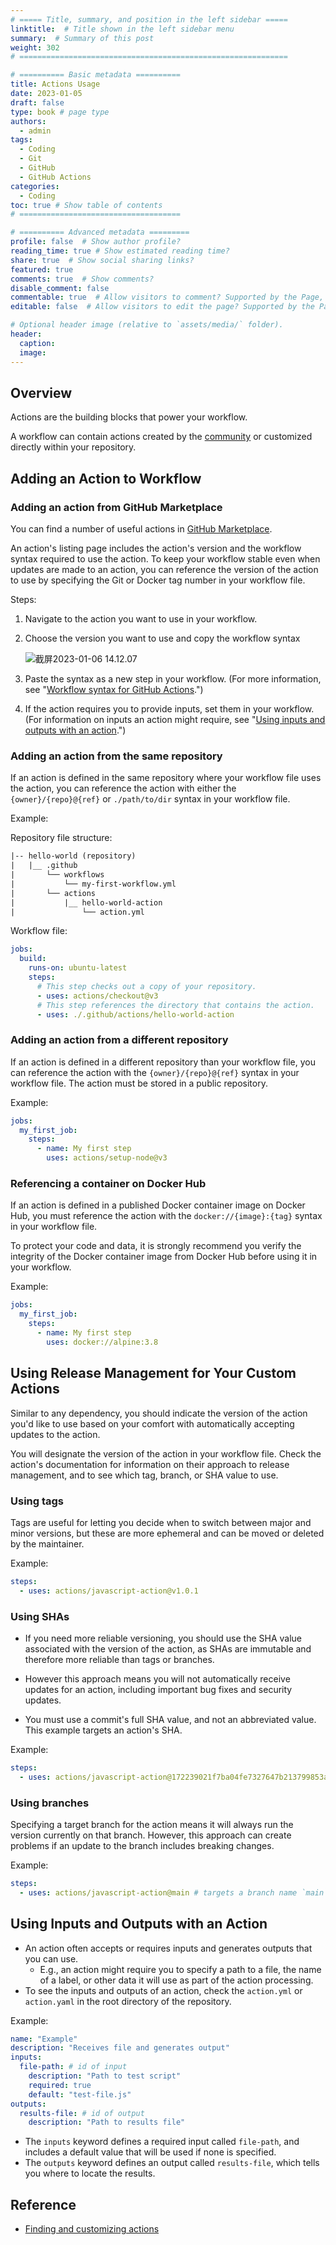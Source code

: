 ```yaml
---
# ===== Title, summary, and position in the left sidebar =====
linktitle:  # Title shown in the left sidebar menu
summary:  # Summary of this post
weight: 302
# ============================================================

# ========== Basic metadata ==========
title: Actions Usage
date: 2023-01-05
draft: false
type: book # page type
authors:
  - admin
tags:
  - Coding
  - Git
  - GitHub
  - GitHub Actions
categories:
  - Coding
toc: true # Show table of contents
# ====================================

# ========== Advanced metadata =========
profile: false  # Show author profile?
reading_time: true # Show estimated reading time?
share: true  # Show social sharing links?
featured: true
comments: true  # Show comments?
disable_comment: false
commentable: true  # Allow visitors to comment? Supported by the Page, Post, and Book content types.
editable: false  # Allow visitors to edit the page? Supported by the Page, Post, and Book content types.

# Optional header image (relative to `assets/media/` folder).
header:
  caption: 
  image:  
---
```


## Overview

Actions are the building blocks that power your workflow. 

A workflow can contain actions created by the [community](https://github.com/marketplace?category=&query=&type=actions&verification=) or customized directly within your repository.

## Adding an Action to Workflow

### Adding an action from GitHub Marketplace

You can find a number of useful actions in [GitHub Marketplace](https://github.com/marketplace?category=&query=&type=actions&verification=).

An action's listing page includes the action's version and the workflow syntax required to use the action. To keep your workflow stable even when updates are made to an action, you can reference the version of the action to use by specifying the Git or Docker tag number in your workflow file.

Steps:

1. Navigate to the action you want to use in your workflow.

2. Choose the version you want to use and copy the workflow syntax

   ![截屏2023-01-06 14.12.07](https://raw.githubusercontent.com/EckoTan0804/upic-repo/master/uPic/截屏2023-01-06%2014.12.07-20230106145904658.png)

3. Paste the syntax as a new step in your workflow. (For more information, see "[Workflow syntax for GitHub Actions](https://docs.github.com/en/actions/automating-your-workflow-with-github-actions/workflow-syntax-for-github-actions#jobsjob_idsteps).")
4. If the action requires you to provide inputs, set them in your workflow. (For information on inputs an action might require, see "[Using inputs and outputs with an action](https://docs.github.com/en/actions/learn-github-actions/finding-and-customizing-actions#using-inputs-and-outputs-with-an-action).")

### Adding an action from the same repository

If an action is defined in the same repository where your workflow file uses the action, you can reference the action with either the ‌`{owner}/{repo}@{ref}` or `./path/to/dir` syntax in your workflow file.

Example:

Repository file structure:

```txt
|-- hello-world (repository)
|   |__ .github
|       └── workflows
|           └── my-first-workflow.yml
|       └── actions
|           |__ hello-world-action
|               └── action.yml
```

Workflow file:

```yaml
jobs:
  build:
    runs-on: ubuntu-latest
    steps:
      # This step checks out a copy of your repository.
      - uses: actions/checkout@v3
      # This step references the directory that contains the action.
      - uses: ./.github/actions/hello-world-action
```

### Adding an action from a different repository

If an action is defined in a different repository than your workflow file, you can reference the action with the `{owner}/{repo}@{ref}` syntax in your workflow file. The action must be stored in a public repository.

Example:

```yaml
jobs:
  my_first_job:
    steps:
      - name: My first step
        uses: actions/setup-node@v3
```

### Referencing a container on Docker Hub

If an action is defined in a published Docker container image on Docker Hub, you must reference the action with the `docker://{image}:{tag}` syntax in your workflow file. 

To protect your code and data, it is strongly recommend you verify the integrity of the Docker container image from Docker Hub before using it in your workflow.

Example:

```yaml
jobs:
  my_first_job:
    steps:
      - name: My first step
        uses: docker://alpine:3.8
```

## Using Release Management for Your Custom Actions

Similar to any dependency, you should indicate the version of the action you'd like to use based on your comfort with automatically accepting updates to the action.

You will designate the version of the action in your workflow file. Check the action's documentation for information on their approach to release management, and to see which tag, branch, or SHA value to use.

### Using tags

Tags are useful for letting you decide when to switch between major and minor versions, but these are more ephemeral and can be moved or deleted by the maintainer.

Example:

```yaml
steps:
  - uses: actions/javascript-action@v1.0.1
```

### Using SHAs

- If you need more reliable versioning, you should use the SHA value associated with the version of the action, as SHAs are immutable and therefore more reliable than tags or branches.

- However this approach means you will not automatically receive updates for an action, including important bug fixes and security updates. 
- You must use a commit's full SHA value, and not an abbreviated value. This example targets an action's SHA.

Example:

```yaml
steps:
  - uses: actions/javascript-action@172239021f7ba04fe7327647b213799853a9eb89
```

### Using branches

Specifying a target branch for the action means it will always run the version currently on that branch. However, this approach can create problems if an update to the branch includes breaking changes.

Example:

```yaml
steps:
  - uses: actions/javascript-action@main # targets a branch name `main`
```

## Using Inputs and Outputs with an Action

- An action often accepts or requires inputs and generates outputs that you can use. 
  - E.g., an action might require you to specify a path to a file, the name of a label, or other data it will use as part of the action processing.
- To see the inputs and outputs of an action, check the `action.yml` or `action.yaml` in the root directory of the repository.

Example:

```yaml
name: "Example"
description: "Receives file and generates output"
inputs:
  file-path: # id of input
    description: "Path to test script"
    required: true
    default: "test-file.js"
outputs:
  results-file: # id of output
    description: "Path to results file"
```

- The `inputs` keyword defines a required input called `file-path`, and includes a default value that will be used if none is specified.
- The `outputs` keyword defines an output called `results-file`, which tells you where to locate the results.

## Reference

- [Finding and customizing actions](https://docs.github.com/en/actions/learn-github-actions/finding-and-customizing-actions)